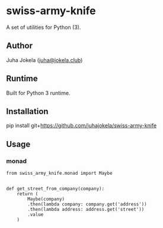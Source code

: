 # swiss-army-knife

A set of utilities for Python (3).

## Author

Juha Jokela (juha@jokela.club)

## Runtime

Built for Python 3 runtime.

## Installation

pip install git+https://github.com/juhajokela/swiss-army-knife

## Usage

### monad

```
from swiss_army_knife.monad import Maybe


def get_street_from_company(company):
    return (
        Maybe(company)
        .then(lambda company: company.get('address'))
        .then(lambda address: address.get('street'))
        .value
    )
```
